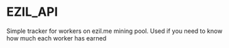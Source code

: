 # EZIL_API
Simple tracker for workers on ezil.me mining pool. Used if you need to know how much each worker has earned
